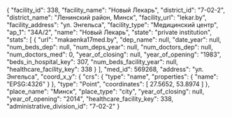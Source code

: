 {
    "facility_id": 338,
    "facility_name": "Новый Лекарь",
    "district_id": "7-02-2",
    "district_name": "Ленинский район, Минск",
    "facility_url": "lekar.by",
    "facility_address": "ул. Энгельса",
    "facility_type": "Медицинский центр",
    "ap_1": "34А\/2",
    "name": "Новый Лекарь",
    "state": "private institution",
    "stats": [
        {
            "url": "makaenka17med.by",
            "dep_name": null,
            "date_year": null,
            "num_beds_dep": null,
            "num_deps_year": null,
            "num_doctors_dep": null,
            "num_doctors_med": 0,
            "year_of_closing": null,
            "year_of_opening": "1983",
            "beds_in_hospital_key": 307,
            "num_beds_facility_year": null,
            "healthcare_facility_key": 338
        }
    ],
    "med_id": 569268,
    "address": "ул. Энгельса",
    "coord_x_y": {
        "crs": {
            "type": "name",
            "properties": {
                "name": "EPSG:4326"
            }
        },
        "type": "Point",
        "coordinates": [
            27.5652,
            53.8974
        ]
    },
    "place_name": "Минск",
    "place_type": "city",
    "year_of_closing": null,
    "year_of_opening": "2014",
    "healthcare_facility_key": 338,
    "administrative_division_id": "7-02-2"
}